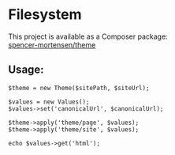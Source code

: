# Filesystem

This project is available as a Composer package:   
[spencer-mortensen/theme](https://packagist.org/packages/spencer-mortensen/theme)

## Usage:

```
$theme = new Theme($sitePath, $siteUrl);

$values = new Values();
$values->set('canonicalUrl', $canonicalUrl);

$theme->apply('theme/page', $values);
$theme->apply('theme/site', $values);

echo $values->get('html');
```
